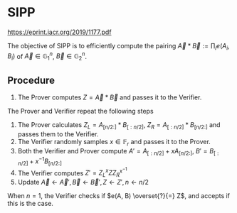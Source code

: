 # SIPP

https://eprint.iacr.org/2019/1177.pdf

The objective of SIPP is to efficiently compute the pairing $\vec{A}*\vec{B} := \prod_i e(A_i, B_i)$ of $\vec{A} \in \mathbb{G}_1^n$, $\vec{B} \in \mathbb{G}_2^n$.

## Procedure

1. The Prover computes $Z = \vec{A}*\vec{B}$ and passes it to the Verifier.

The Prover and Verifier repeat the following steps

1. The Prover calculates $Z_L = A_{[n/2:]} * B_{[:n/2]}$, $Z_R = A_{[:n/2]} * B_{[n/2:]}$ and passes them to the Verifier.
2. The Verifier randomly samples $x \in \mathbb{F}_r$ and passes it to the Prover.
3. Both the Verifier and Prover compute $A' = A_{[:n/2]} + x A_{[n/2:]}$, $B' = B_{[:n/2]} + x^{-1} B_{[n/2:]}$
4. The Verifier computes $Z' = Z_L^x Z Z_R^{x^{-1}}$
5. Update $\vec{A}\leftarrow \vec{A}', \vec{B}\leftarrow \vec{B}', Z \leftarrow Z', n \leftarrow n/2$

When $n = 1$, the Verifier checks if $e(A, B) \overset{?}{=} Z$, and accepts if this is the case.
